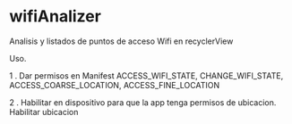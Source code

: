 # wifiAnalizer
Analisis y listados de puntos de acceso Wifi en recyclerView


Uso.

1 . Dar permisos en Manifest ACCESS_WIFI_STATE, CHANGE_WIFI_STATE, ACCESS_COARSE_LOCATION, ACCESS_FINE_LOCATION

2 . Habilitar en dispositivo para que la app tenga permisos de ubicacion. Habilitar ubicacion


